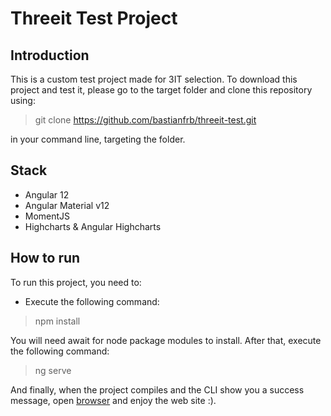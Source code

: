 # Threeit Test Project

## Introduction

This is a custom test project made for 3IT selection.
To download this project and test it, please go to the target folder and clone this repository using:
> git clone https://github.com/bastianfrb/threeit-test.git

in your command line, targeting the folder.

## Stack
- Angular 12
- Angular Material v12
- MomentJS
- Highcharts & Angular Highcharts

## How to run
To run this project, you need to:
- Execute the following command:
> npm install

You will need await for node package modules to install. After that, execute the following command:
> ng serve

And finally, when the project compiles and the CLI show you a success message, open [browser](http://localhost:4200/) and enjoy the web site :).